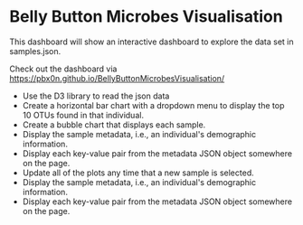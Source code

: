 # Belly Button Microbes Visualisation
This dashboard will show an interactive dashboard to explore the data set in samples.json.

Check out the dashboard via https://pbx0n.github.io/BellyButtonMicrobesVisualisation/

- Use the D3 library to read the json data
- Create a horizontal bar chart with a dropdown menu to display the top 10 OTUs found in that individual.
- Create a bubble chart that displays each sample.
- Display the sample metadata, i.e., an individual's demographic information.
- Display each key-value pair from the metadata JSON object somewhere on the page.
- Update all of the plots any time that a new sample is selected.
- Display the sample metadata, i.e., an individual's demographic information.
- Display each key-value pair from the metadata JSON object somewhere on the page.


